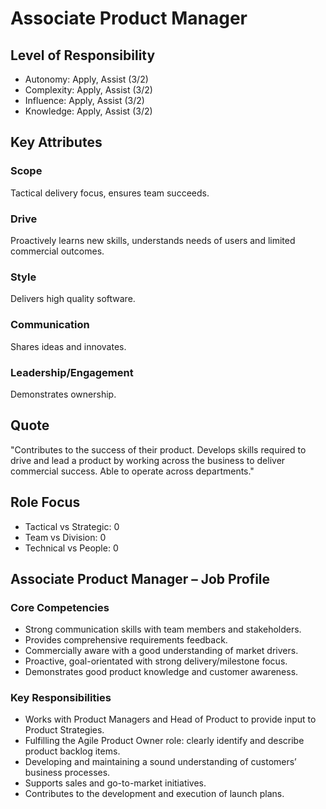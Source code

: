 # Associate Product Manager

## Level of Responsibility
- Autonomy: Apply, Assist (3/2)
- Complexity: Apply, Assist (3/2)
- Influence: Apply, Assist (3/2)
- Knowledge: Apply, Assist (3/2)

## Key Attributes
### Scope
Tactical delivery focus, ensures team succeeds.

### Drive
Proactively learns new skills, understands needs of users and limited commercial outcomes.

### Style
Delivers high quality software.

### Communication
Shares ideas and innovates.

### Leadership/Engagement
Demonstrates ownership.

## Quote
"Contributes to the success of their product. Develops skills required to drive and lead a product by working across the business to deliver commercial success. Able to operate across departments."

## Role Focus
- Tactical vs Strategic: 0
- Team vs Division: 0
- Technical vs People: 0

## Associate Product Manager – Job Profile

### Core Competencies
- Strong communication skills with team members and stakeholders.
- Provides comprehensive requirements feedback.
- Commercially aware with a good understanding of market drivers.
- Proactive, goal-orientated with strong delivery/milestone focus.
- Demonstrates good product knowledge and customer awareness.

### Key Responsibilities
- Works with Product Managers and Head of Product to provide input to Product Strategies.
- Fulfilling the Agile Product Owner role: clearly identify and describe product backlog items.
- Developing and maintaining a sound understanding of customers’ business processes.
- Supports sales and go-to-market initiatives.
- Contributes to the development and execution of launch plans.
